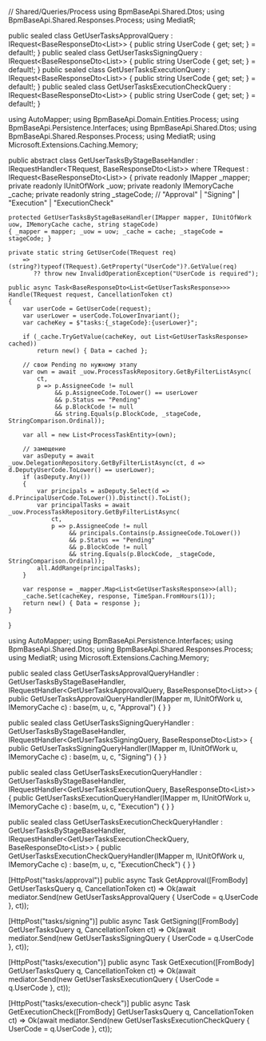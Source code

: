 // Shared/Queries/Process
using BpmBaseApi.Shared.Dtos;
using BpmBaseApi.Shared.Responses.Process;
using MediatR;

public sealed class GetUserTasksApprovalQuery       : IRequest<BaseResponseDto<List<GetUserTasksResponse>>> { public string UserCode { get; set; } = default!; }
public sealed class GetUserTasksSigningQuery        : IRequest<BaseResponseDto<List<GetUserTasksResponse>>> { public string UserCode { get; set; } = default!; }
public sealed class GetUserTasksExecutionQuery      : IRequest<BaseResponseDto<List<GetUserTasksResponse>>> { public string UserCode { get; set; } = default!; }
public sealed class GetUserTasksExecutionCheckQuery : IRequest<BaseResponseDto<List<GetUserTasksResponse>>> { public string UserCode { get; set; } = default!; }



using AutoMapper;
using BpmBaseApi.Domain.Entities.Process;
using BpmBaseApi.Persistence.Interfaces;
using BpmBaseApi.Shared.Dtos;
using BpmBaseApi.Shared.Responses.Process;
using MediatR;
using Microsoft.Extensions.Caching.Memory;

public abstract class GetUserTasksByStageBaseHandler<TRequest>
    : IRequestHandler<TRequest, BaseResponseDto<List<GetUserTasksResponse>>>
    where TRequest : IRequest<BaseResponseDto<List<GetUserTasksResponse>>>
{
    private readonly IMapper _mapper;
    private readonly IUnitOfWork _uow;
    private readonly IMemoryCache _cache;
    private readonly string _stageCode; // "Approval" | "Signing" | "Execution" | "ExecutionCheck"

    protected GetUserTasksByStageBaseHandler(IMapper mapper, IUnitOfWork uow, IMemoryCache cache, string stageCode)
    { _mapper = mapper; _uow = uow; _cache = cache; _stageCode = stageCode; }

    private static string GetUserCode(TRequest req)
        => (string?)typeof(TRequest).GetProperty("UserCode")?.GetValue(req) 
           ?? throw new InvalidOperationException("UserCode is required");

    public async Task<BaseResponseDto<List<GetUserTasksResponse>>> Handle(TRequest request, CancellationToken ct)
    {
        var userCode = GetUserCode(request);
        var userLower = userCode.ToLowerInvariant();
        var cacheKey = $"tasks:{_stageCode}:{userLower}";

        if (_cache.TryGetValue(cacheKey, out List<GetUserTasksResponse> cached))
            return new() { Data = cached };

        // свои Pending по нужному этапу
        var own = await _uow.ProcessTaskRepository.GetByFilterListAsync(
            ct,
            p => p.AssigneeCode != null
                 && p.AssigneeCode.ToLower() == userLower
                 && p.Status == "Pending"
                 && p.BlockCode != null
                 && string.Equals(p.BlockCode, _stageCode, StringComparison.Ordinal));

        var all = new List<ProcessTaskEntity>(own);

        // замещение
        var asDeputy = await _uow.DelegationRepository.GetByFilterListAsync(ct, d => d.DeputyUserCode.ToLower() == userLower);
        if (asDeputy.Any())
        {
            var principals = asDeputy.Select(d => d.PrincipalUserCode.ToLower()).Distinct().ToList();
            var principalTasks = await _uow.ProcessTaskRepository.GetByFilterListAsync(
                ct,
                p => p.AssigneeCode != null
                     && principals.Contains(p.AssigneeCode.ToLower())
                     && p.Status == "Pending"
                     && p.BlockCode != null
                     && string.Equals(p.BlockCode, _stageCode, StringComparison.Ordinal));
            all.AddRange(principalTasks);
        }

        var response = _mapper.Map<List<GetUserTasksResponse>>(all);
        _cache.Set(cacheKey, response, TimeSpan.FromHours(1));
        return new() { Data = response };
    }
}



using AutoMapper;
using BpmBaseApi.Persistence.Interfaces;
using BpmBaseApi.Shared.Dtos;
using BpmBaseApi.Shared.Responses.Process;
using MediatR;
using Microsoft.Extensions.Caching.Memory;

public sealed class GetUserTasksApprovalQueryHandler
  : GetUserTasksByStageBaseHandler<GetUserTasksApprovalQuery>,
    IRequestHandler<GetUserTasksApprovalQuery, BaseResponseDto<List<GetUserTasksResponse>>>
{
    public GetUserTasksApprovalQueryHandler(IMapper m, IUnitOfWork u, IMemoryCache c) : base(m, u, c, "Approval") { }
}

public sealed class GetUserTasksSigningQueryHandler
  : GetUserTasksByStageBaseHandler<GetUserTasksSigningQuery>,
    IRequestHandler<GetUserTasksSigningQuery, BaseResponseDto<List<GetUserTasksResponse>>>
{
    public GetUserTasksSigningQueryHandler(IMapper m, IUnitOfWork u, IMemoryCache c) : base(m, u, c, "Signing") { }
}

public sealed class GetUserTasksExecutionQueryHandler
  : GetUserTasksByStageBaseHandler<GetUserTasksExecutionQuery>,
    IRequestHandler<GetUserTasksExecutionQuery, BaseResponseDto<List<GetUserTasksResponse>>>
{
    public GetUserTasksExecutionQueryHandler(IMapper m, IUnitOfWork u, IMemoryCache c) : base(m, u, c, "Execution") { }
}

public sealed class GetUserTasksExecutionCheckQueryHandler
  : GetUserTasksByStageBaseHandler<GetUserTasksExecutionCheckQuery>,
    IRequestHandler<GetUserTasksExecutionCheckQuery, BaseResponseDto<List<GetUserTasksResponse>>>
{
    public GetUserTasksExecutionCheckQueryHandler(IMapper m, IUnitOfWork u, IMemoryCache c) : base(m, u, c, "ExecutionCheck") { }
}






[HttpPost("tasks/approval")]
public async Task<IActionResult> GetApproval([FromBody] GetUserTasksQuery q, CancellationToken ct)
    => Ok(await mediator.Send(new GetUserTasksApprovalQuery { UserCode = q.UserCode }, ct));

[HttpPost("tasks/signing")]
public async Task<IActionResult> GetSigning([FromBody] GetUserTasksQuery q, CancellationToken ct)
    => Ok(await mediator.Send(new GetUserTasksSigningQuery { UserCode = q.UserCode }, ct));

[HttpPost("tasks/execution")]
public async Task<IActionResult> GetExecution([FromBody] GetUserTasksQuery q, CancellationToken ct)
    => Ok(await mediator.Send(new GetUserTasksExecutionQuery { UserCode = q.UserCode }, ct));

[HttpPost("tasks/execution-check")]
public async Task<IActionResult> GetExecutionCheck([FromBody] GetUserTasksQuery q, CancellationToken ct)
    => Ok(await mediator.Send(new GetUserTasksExecutionCheckQuery { UserCode = q.UserCode }, ct));

